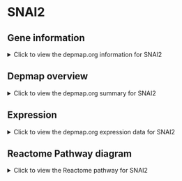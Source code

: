 <h1>SNAI2</h1>

<h2>Gene information</h2>
<details>
  <summary>Click to view the depmap.org information for SNAI2</summary>
  <p><a href="https://depmap.org/portal/gene/SNAI2?tab=about" target="_BLANK">Open page in a new tab...</a></p>
  <iframe src="https://depmap.org/portal/gene/SNAI2?tab=about" style="border:none;width:100%;height:800px"></iframe>
</details>

<h2>Depmap overview</h2>
<details>
  <summary>Click to view the depmap.org summary for SNAI2</summary>
  <p><a href="https://depmap.org/portal/gene/SNAI2?tab=overview" target="_BLANK">Open page in a new tab...</a></p>
  <iframe src="https://depmap.org/portal/gene/SNAI2?tab=overview" style="border:none;width:100%;height:800px"></iframe>
</details>

<h2>Expression</h2>
<details>
  <summary>Click to view the depmap.org expression data for SNAI2</summary>
  <p><a href="https://depmap.org/portal/gene/SNAI2?tab=characterization" target="_BLANK">Open page in a new tab...</a></p>
  <iframe src="https://depmap.org/portal/gene/SNAI2?tab=characterization" style="border:none;width:100%;height:800px"></iframe>
</details>



<h2>Reactome Pathway diagram</h2>
<details>
  <summary>Click to view the Reactome pathway for SNAI2</summary>
  <p><a href="https://reactome.org/PathwayBrowser/#/R-HSA-8943724" target="_BLANK">Open page in a new tab...</a></p>
  <p>Regulation of PTEN gene transcription</p>
<iframe src="https://reactome.org/PathwayBrowser/#/R-HSA-8943724" style="border:none;width:100%;height:800px"></iframe>
</details>



